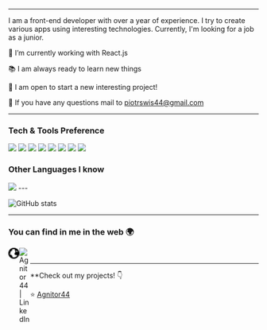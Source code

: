 

---

I am a front-end developer with over a year of experience. I try to create various apps using interesting technologies. Currently, I'm looking for a job as a junior.
 
 🔭 I’m currently working with React.js
 
 
 
 :books: I am always ready to learn new things
 
 👯 I am open to start a new interesting project!
 
 💬 If you have any questions mail to piotrswis44@gmail.com





---


### Tech & Tools Preference

<img src = "https://img.shields.io/badge/-HTML5-E34F26?style=flat&logo=html5&logoColor=white"> <img src = "https://img.shields.io/badge/-CSS3-1572B6?style=flat&logo=css3&logoColor=white">
<img src="https://img.shields.io/badge/-Bootstrap-563D7C?style=flat&logo=bootstrap&logoColor=white">
<img src="https://img.shields.io/badge/-JavaScript-eed718?style=flat&logo=javascript&logoColor=ffffff">
<img src="https://img.shields.io/badge/-Sass-cc6699?style=flat&logo=sass&logoColor=ffffff">
<img src="https://img.shields.io/badge/-React-000000?style=flat&logo=react&logoColor=00c8ff">
<img src="https://img.shields.io/badge/-Express.js-787878?style=flat">
<img src="https://img.shields.io/badge/-Node.js-3C873A?style=flat&logo=Node.js&logoColor=white">

### Other Languages I know
 <img src="https://img.shields.io/badge/C++-659ad2?style=flat&logo=c%2B%2B&logoColor=ffffff"> 
---

![GitHub stats](https://github-readme-stats.vercel.app/api?username=Agnitor44&show_icons=true&hide_border=true)


---


### You can find in me in the web 🌍
[<img align="left" alt="Agnitor44" width="22px" src="https://raw.githubusercontent.com/iconic/open-iconic/master/svg/globe.svg" />][website]
[<img align="left" alt="Agnitor44 | LinkedIn" width="22px" src="https://cdn.jsdelivr.net/npm/simple-icons@v3/icons/linkedin.svg" />][linkedin]


<br/>


---



**Check out my projects! 👇

:star: [Agnitor44](https://github.com/Agnitor44)

[website]: https://piotrswis.netlify.app/
[linkedin]: https://www.linkedin.com/in/piotr-%C5%9Bwi%C5%9B/

